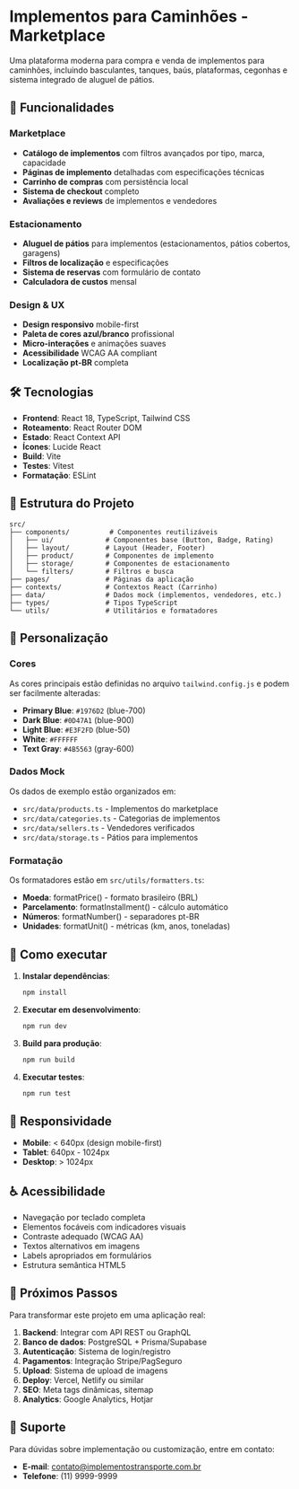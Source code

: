 # Implementos para Caminhões - Marketplace

Uma plataforma moderna para compra e venda de implementos para caminhões, incluindo basculantes, tanques, baús, plataformas, cegonhas e sistema integrado de aluguel de pátios.

## 🚀 Funcionalidades

### Marketplace
- **Catálogo de implementos** com filtros avançados por tipo, marca, capacidade
- **Páginas de implemento** detalhadas com especificações técnicas
- **Carrinho de compras** com persistência local
- **Sistema de checkout** completo
- **Avaliações e reviews** de implementos e vendedores

### Estacionamento
- **Aluguel de pátios** para implementos (estacionamentos, pátios cobertos, garagens)
- **Filtros de localização** e especificações
- **Sistema de reservas** com formulário de contato
- **Calculadora de custos** mensal

### Design & UX
- **Design responsivo** mobile-first
- **Paleta de cores azul/branco** profissional
- **Micro-interações** e animações suaves
- **Acessibilidade** WCAG AA compliant
- **Localização pt-BR** completa

## 🛠️ Tecnologias

- **Frontend**: React 18, TypeScript, Tailwind CSS
- **Roteamento**: React Router DOM
- **Estado**: React Context API
- **Ícones**: Lucide React
- **Build**: Vite
- **Testes**: Vitest
- **Formatação**: ESLint

## 📂 Estrutura do Projeto

```
src/
├── components/          # Componentes reutilizáveis
│   ├── ui/             # Componentes base (Button, Badge, Rating)
│   ├── layout/         # Layout (Header, Footer)
│   ├── product/        # Componentes de implemento
│   ├── storage/        # Componentes de estacionamento
│   └── filters/        # Filtros e busca
├── pages/              # Páginas da aplicação
├── contexts/           # Contextos React (Carrinho)
├── data/               # Dados mock (implementos, vendedores, etc.)
├── types/              # Tipos TypeScript
└── utils/              # Utilitários e formatadores
```

## 🎨 Personalização

### Cores
As cores principais estão definidas no arquivo `tailwind.config.js` e podem ser facilmente alteradas:

- **Primary Blue**: `#1976D2` (blue-700)
- **Dark Blue**: `#0D47A1` (blue-900)  
- **Light Blue**: `#E3F2FD` (blue-50)
- **White**: `#FFFFFF`
- **Text Gray**: `#4B5563` (gray-600)

### Dados Mock
Os dados de exemplo estão organizados em:

- `src/data/products.ts` - Implementos do marketplace
- `src/data/categories.ts` - Categorias de implementos
- `src/data/sellers.ts` - Vendedores verificados
- `src/data/storage.ts` - Pátios para implementos

### Formatação
Os formatadores estão em `src/utils/formatters.ts`:

- **Moeda**: formatPrice() - formato brasileiro (BRL)
- **Parcelamento**: formatInstallment() - cálculo automático
- **Números**: formatNumber() - separadores pt-BR
- **Unidades**: formatUnit() - métricas (km, anos, toneladas)

## 🚀 Como executar

1. **Instalar dependências**:
   ```bash
   npm install
   ```

2. **Executar em desenvolvimento**:
   ```bash
   npm run dev
   ```

3. **Build para produção**:
   ```bash
   npm run build
   ```

4. **Executar testes**:
   ```bash
   npm run test
   ```

## 📱 Responsividade

- **Mobile**: < 640px (design mobile-first)
- **Tablet**: 640px - 1024px  
- **Desktop**: > 1024px

## ♿ Acessibilidade

- Navegação por teclado completa
- Elementos focáveis com indicadores visuais
- Contraste adequado (WCAG AA)
- Textos alternativos em imagens
- Labels apropriados em formulários
- Estrutura semântica HTML5

## 🔧 Próximos Passos

Para transformar este projeto em uma aplicação real:

1. **Backend**: Integrar com API REST ou GraphQL
2. **Banco de dados**: PostgreSQL + Prisma/Supabase
3. **Autenticação**: Sistema de login/registro
4. **Pagamentos**: Integração Stripe/PagSeguro
5. **Upload**: Sistema de upload de imagens
6. **Deploy**: Vercel, Netlify ou similar
7. **SEO**: Meta tags dinâmicas, sitemap
8. **Analytics**: Google Analytics, Hotjar

## 📧 Suporte

Para dúvidas sobre implementação ou customização, entre em contato:
- **E-mail**: contato@implementostransporte.com.br
- **Telefone**: (11) 9999-9999